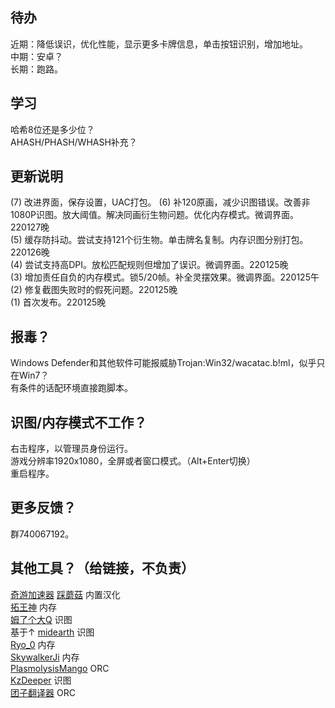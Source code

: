 ## 待办
近期：降低误识，优化性能，显示更多卡牌信息，单击按钮识别，增加地址。  
中期：安卓？  
长期：跑路。
## 学习
哈希8位还是多少位？  
AHASH/PHASH/WHASH补充？
## 更新说明
(7) 改进界面，保存设置，UAC打包。
(6) 补120原画，减少识图错误。改善非1080P识图。放大阈值。解决同画衍生物问题。优化内存模式。微调界面。220127晚  
(5) 缓存防抖动。尝试支持121个衍生物。单击牌名复制。内存识图分别打包。220126晚  
(4) 尝试支持高DPI。放松匹配规则但增加了误识。微调界面。220125晚  
(3) 增加责任自负的内存模式。锁5/20帧。补全灵摆效果。微调界面。220125午  
(2) 修复截图失败时的假死问题。220125晚  
(1) 首次发布。220125晚
## 报毒？
Windows Defender和其他软件可能报威胁Trojan:Win32/wacatac.b!ml，似乎只在Win7？  
有条件的话配环境直接跑脚本。
## 识图/内存模式不工作？
右击程序，以管理员身份运行。  
游戏分辨率1920x1080，全屏或者窗口模式。（Alt+Enter切换）  
重启程序。
## 更多反馈？
群740067192。
## 其他工具？（给链接，不负责）
[奇游加速器](https://www.qiyou.cn/games/2076.html) [踩蘑菇](https://www.caimogu.cc/post/92751.html) 内置汉化  
[拓王神](https://www.bilibili.com/video/BV1vP4y1P7qG) 内存  
[姆了个大Q](https://bbs.nga.cn/read.php?tid=30402201) 识图  
基于↑ [midearth](https://bbs.nga.cn/read.php?tid=30433131) 识图  
[Ryo_0](https://g.nga.cn/read.php?tid=30415515) 内存  
[SkywalkerJi](https://bbs.nga.cn/read.php?tid=30415633) 内存  
[PlasmolysisMango](https://github.com/PlasmolysisMango/MasterDuel_TextTrans) ORC  
[KzDeeper](https://www.bilibili.com/video/BV1RP4y1P7Du) 识图  
[团子翻译器](https://translator.dango.cloud/) ORC